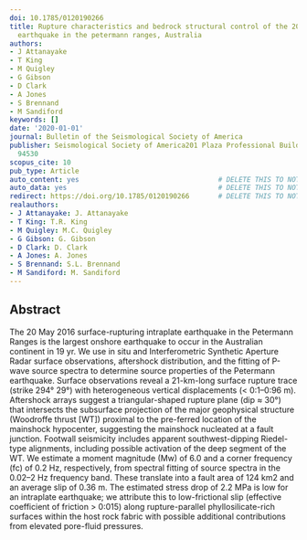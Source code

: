 ```yaml
---
doi: 10.1785/0120190266
title: Rupture characteristics and bedrock structural control of the 2016 Mw 6.0 intraplate
  earthquake in the petermann ranges, Australia
authors:
- J Attanayake
- T King
- M Quigley
- G Gibson
- D Clark
- A Jones
- S Brennand
- M Sandiford
keywords: []
date: '2020-01-01'
journal: Bulletin of the Seismological Society of America
publisher: Seismological Society of America201 Plaza Professional BuildingEl CerritoCA
  94530
scopus_cite: 10
pub_type: Article
auto_content: yes                                  # DELETE THIS TO NOT AUTO GENERATE CONTENT
auto_data: yes                                     # DELETE THIS TO NOT AUTO GENERATE METADATA
redirect: https://doi.org/10.1785/0120190266       # DELETE THIS TO NOT REDIRECT
realauthors:
- J Attanayake: J. Attanayake
- T King: T.R. King
- M Quigley: M.C. Quigley
- G Gibson: G. Gibson
- D Clark: D. Clark
- A Jones: A. Jones
- S Brennand: S.L. Brennand
- M Sandiford: M. Sandiford
---
```



## Abstract
The 20 May 2016 surface-rupturing intraplate earthquake in the Petermann Ranges is the largest onshore earthquake to occur in the Australian continent in 19 yr. We use in situ and Interferometric Synthetic Aperture Radar surface observations, aftershock distribution, and the fitting of P-wave source spectra to determine source properties of the Petermann earthquake. Surface observations reveal a 21-km-long surface rupture trace (strike 294° 29°) with heterogeneous vertical displacements (< 0:1–0:96 m). Aftershock arrays suggest a triangular-shaped rupture plane (dip ≈ 30°) that intersects the subsurface projection of the major geophysical structure (Woodroffe thrust [WT]) proximal to the pre-ferred location of the mainshock hypocenter, suggesting the mainshock nucleated at a fault junction. Footwall seismicity includes apparent southwest-dipping Riedel-type alignments, including possible activation of the deep segment of the WT. We estimate a moment magnitude (Mw) of 6.0 and a corner frequency (fc) of 0.2 Hz, respectively, from spectral fitting of source spectra in the 0.02–2 Hz frequency band. These translate into a fault area of 124 km2 and an average slip of 0.36 m. The estimated stress drop of 2.2 MPa is low for an intraplate earthquake; we attribute this to low-frictional slip (effective coefficient of friction > 0:015) along rupture-parallel phyllosilicate-rich surfaces within the host rock fabric with possible additional contributions from elevated pore-fluid pressures.
